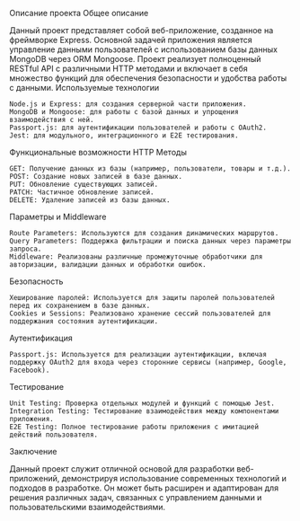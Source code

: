 Описание проекта
Общее описание

Данный проект представляет собой веб-приложение, созданное на фреймворке Express. Основной задачей приложения является управление данными пользователей с использованием базы данных MongoDB через ORM Mongoose. Проект реализует полноценный RESTful API с различными HTTP методами и включает в себя множество функций для обеспечения безопасности и удобства работы с данными.
Используемые технологии

    Node.js и Express: для создания серверной части приложения.
    MongoDB и Mongoose: для работы с базой данных и упрощения взаимодействия с ней.
    Passport.js: для аутентификации пользователей и работы с OAuth2.
    Jest: для модульного, интеграционного и E2E тестирования.

Функциональные возможности
HTTP Методы

    GET: Получение данных из базы (например, пользователи, товары и т.д.).
    POST: Создание новых записей в базе данных.
    PUT: Обновление существующих записей.
    PATCH: Частичное обновление записей.
    DELETE: Удаление записей из базы данных.

Параметры и Middleware

    Route Parameters: Используются для создания динамических маршрутов.
    Query Parameters: Поддержка фильтрации и поиска данных через параметры запроса.
    Middleware: Реализованы различные промежуточные обработчики для авторизации, валидации данных и обработки ошибок.

Безопасность

    Хеширование паролей: Используется для защиты паролей пользователей перед их сохранением в базе данных.
    Cookies и Sessions: Реализовано хранение сессий пользователей для поддержания состояния аутентификации.

Аутентификация

    Passport.js: Используется для реализации аутентификации, включая поддержку OAuth2 для входа через сторонние сервисы (например, Google, Facebook).

Тестирование

    Unit Testing: Проверка отдельных модулей и функций с помощью Jest.
    Integration Testing: Тестирование взаимодействия между компонентами приложения.
    E2E Testing: Полное тестирование работы приложения с имитацией действий пользователя.

Заключение

Данный проект служит отличной основой для разработки веб-приложений, демонстрируя использование современных технологий и подходов в разработке. Он может быть расширен и адаптирован для решения различных задач, связанных с управлением данными и пользовательскими взаимодействиями.